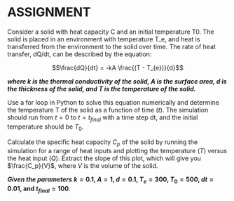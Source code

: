 
<h1><b>ASSIGNMENT</b></h1>
Consider a solid with heat capacity C and an initial temperature T0. The solid is placed in an environment with temperature T_e, and heat is transferred from the environment to the solid over time. The rate of heat transfer, dQ/dt, can be described by the equation:

$$\frac{dQ}{dt} = -kA \frac{(T - T_{e})}{d}$$

***where k is the thermal conductivity of the solid, A is the surface area, d is the thickness of the solid, and T is the temperature of the solid.***

Use a for loop in Python to solve this equation numerically and determine the temperature T of the solid as a function of time ($t$). The simulation should run from $t=0$ to $t=t_{final}$ with a time step dt, and the initial temperature should be $T_0$.

Calculate the specific heat capacity $C_p$ of the solid by running the simulation for a range of heat inputs and plotting the temperature ($T$) versus the heat input ($Q$). Extract the slope of this plot, which will give you $\frac{C_p}{V}$, where $V$ is the volume of the solid.

***Given the parameters*** **$k=0.1$, $A=1$, $d=0.1$, $T_{e}=300$, $T_0=500$, $dt=0.01$, and $t_{final}=100$**.
